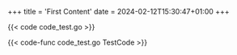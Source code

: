 +++
title = 'First Content'
date = 2024-02-12T15:30:47+01:00
+++

{{< code code_test.go >}}

{{< code-func code_test.go TestCode >}}
